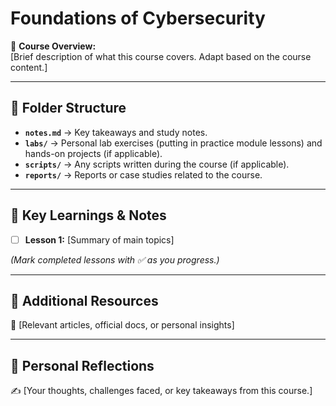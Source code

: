 # Foundations of Cybersecurity

📖 **Course Overview:**  
[Brief description of what this course covers. Adapt based on the course content.] 

---

## 📂 Folder Structure  
- **`notes.md`** → Key takeaways and study notes.  
- **`labs/`** → Personal lab exercises (putting in practice module lessons) and hands-on projects (if applicable).  
- **`scripts/`** → Any scripts written during the course (if applicable).  
- **`reports/`** → Reports or case studies related to the course.  

---

## 📝 **Key Learnings & Notes**  
- [ ] **Lesson 1:** [Summary of main topics]   

*(Mark completed lessons with ✅ as you progress.)*  

---

## 📌 **Additional Resources**  
🔗 [Relevant articles, official docs, or personal insights]  

---

## 🎯 **Personal Reflections**  
✍️ [Your thoughts, challenges faced, or key takeaways from this course.]  
